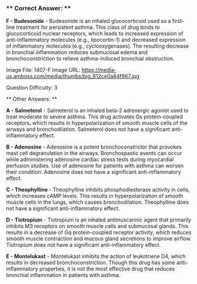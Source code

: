 ### ** Correct Answer: **

**F - Budesonide** - Budesonide is an inhaled glucocorticoid used as a first-line treatment for persistent asthma. This class of drug binds to glucocorticoid nuclear receptors, which leads to increased expression of anti-inflammatory molecules (e.g., lipocortin-1) and decreased expression of inflammatory molecules (e.g., cyclooxygenases). The resulting decrease in bronchial inflammation reduces submucosal edema and bronchoconstriction to relieve asthma-induced bronchial obstruction.

Image File: 1407-F
Image URL: https://media-us.amboss.com/media/thumbs/big_612ce0a84f967.jpg

Question Difficulty: 3

** Other Answers: **

**A - Salmeterol** - Salmeterol is an inhaled beta-2 adrenergic agonist used to treat moderate to severe asthma. This drug activates Gs protein-coupled receptors, which results in hyperpolarization of smooth muscle cells of the airways and bronchodilation. Salmeterol does not have a significant anti-inflammatory effect.

**B - Adenosine** - Adenosine is a potent bronchoconstrictor that provokes mast cell degranulation in the airways. Bronchospastic events can occur while administering adenosine cardiac stress tests during myocardial perfusion studies. Use of adenosine for patients with asthma can worsen their condition. Adenosine does not have a significant anti-inflammatory effect.

**C - Theophylline** - Theophylline inhibits phosphodiesterase activity in cells, which increases cAMP levels. This results in hyperpolarization of smooth muscle cells in the lungs, which causes bronchodilation. Theophylline does not have a significant anti-inflammatory effect.

**D - Tiotropium** - Tiotropium is an inhaled antimuscarinic agent that primarily inhibits M3 receptors on smooth muscle cells and submucosal glands. This results in a decrease of Gq protein-coupled receptor activity, which reduces smooth muscle contraction and mucous gland secretions to improve airflow. Tiotropium does not have a significant anti-inflammatory effect.

**E - Montelukast** - Montelukast inhibits the action of leukotriene D4, which results in decreased bronchoconstriction. Though this drug has some anti-inflammatory properties, it is not the most effective drug that reduces bronchial inflammation in patients with asthma.

